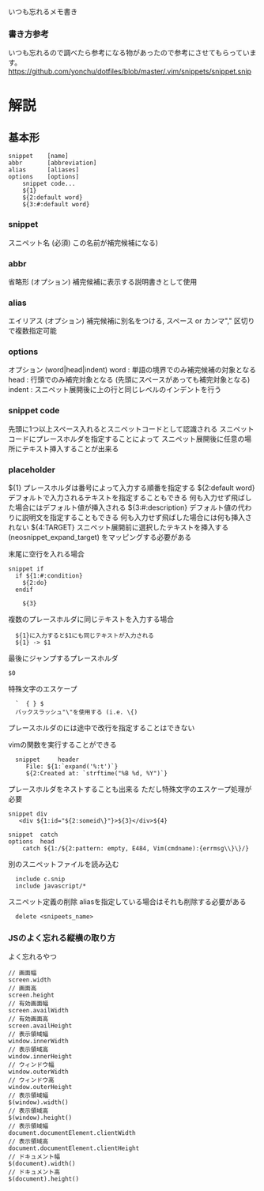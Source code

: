 いつも忘れるメモ書き

### 書き方参考
いつも忘れるので調べたら参考になる物があったので参考にさせてもらっています。
https://github.com/yonchu/dotfiles/blob/master/.vim/snippets/snippet.snip

# 解説

## 基本形
```
snippet    [name]
abbr       [abbreviation]
alias      [aliases]
options    [options]
    snippet code...
    ${1}
    ${2:default word}
    ${3:#:default word}
```

### snippet
  スニペット名 (必須)
  この名前が補完候補になる)

### abbr
省略形 (オプション)
補完候補に表示する説明書きとして使用

### alias
エイリアス (オプション)
補完候補に別名をつける, スペース or カンマ"," 区切りで複数指定可能

### options
オプション (word|head|indent)
word   : 単語の境界でのみ補完候補の対象となる
head   : 行頭でのみ補完対象となる (先頭にスペースがあっても補完対象となる)
indent : スニペット展開後に上の行と同じレベルのインデントを行う

### snippet code
先頭に1つ以上スペース入れるとスニペットコードとして認識される
スニペットコードにプレースホルダを指定することによって
スニペット展開後に任意の場所にテキスト挿入することが出来る

### placeholder
${1}
  プレースホルダは番号によって入力する順番を指定する
${2:default word}
  デフォルトで入力されるテキストを指定することもできる
  何も入力せず飛ばした場合にはデフォルト値が挿入される
${3:#:description}
  デフォルト値の代わりに説明文を指定することもできる
  何も入力せず飛ばした場合には何も挿入されない
${4:TARGET}
  スニペット展開前に選択したテキストを挿入する
  <Plug>(neosnippet_expand_target) をマッピングする必要がある

末尾に空行を入れる場合
```
snippet if
  if ${1:#:condition}
    ${2:do}
  endif

    ${3}
```

複数のプレースホルダに同じテキストを入力する場合
```
  ${1}に入力すると$1にも同じテキストが入力される
  ${1} -> $1
```

最後にジャンプするプレースホルダ
```
$0
```

特殊文字のエスケープ
```
  `  { } $
  バックスラッシュ"\"を使用する (i.e. \{)
```
プレースホルダのには途中で改行を指定することはできない

vimの関数を実行することができる
```
  snippet     header
     File: ${1:`expand('%:t')`}
     ${2:Created at: `strftime("%B %d, %Y")`}
```

プレースホルダをネストすることも出来る
ただし特殊文字のエスケープ処理が必要
```
snippet div
   <div ${1:id="${2:someid\}"}>${3}</div>${4}

snippet  catch
options  head
    catch ${1:/${2:pattern: empty, E484, Vim(cmdname):{errmsg\\}\}/}
```

別のスニペットファイルを読み込む
```
  include c.snip
  include javascript/*
```

スニペット定義の削除
aliasを指定している場合はそれも削除する必要がある
```
  delete <snipeets_name>
```


### JSのよく忘れる縦横の取り方
よく忘れるやつ
```
// 画面幅
screen.width
// 画面高
screen.height
// 有効画面幅
screen.availWidth
// 有効画面高
screen.availHeight
// 表示領域幅
window.innerWidth
// 表示領域高
window.innerHeight
// ウィンドウ幅
window.outerWidth
// ウィンドウ高
window.outerHeight
// 表示領域幅
$(window).width()
// 表示領域高
$(window).height()
// 表示領域幅
document.documentElement.clientWidth
// 表示領域高
document.documentElement.clientHeight
// ドキュメント幅
$(document).width()
// ドキュメント高
$(document).height()
```
